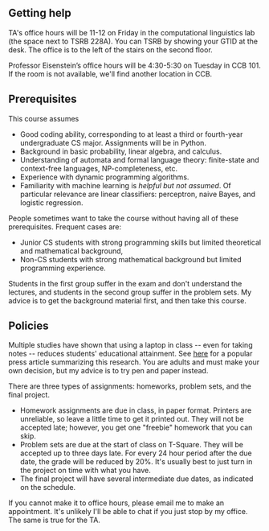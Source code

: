 ## Getting help ##

TA's office hours will be 11-12 on Friday in the computational linguistics lab (the space next to TSRB 228A). You can TSRB by showing your GTID at the desk. The office is to the left of the stairs on the second floor.

Professor Eisenstein’s office hours will be 4:30-5:30 on Tuesday in CCB 101. If the room is not available, we'll find another location in CCB.

## Prerequisites ##

This course assumes

- Good coding ability, corresponding to at least a third or
  fourth-year undergraduate CS major. Assignments will be in Python.
- Background in basic probability, linear algebra, and calculus.
- Understanding of automata and formal language theory: finite-state
  and context-free languages, NP-completeness, etc.
- Experience with dynamic programming algorithms.
- Familiarity with machine learning is *helpful but not assumed*. Of
  particular relevance are linear classifiers: perceptron, naive
  Bayes, and logistic regression.

People sometimes want to take the course without having all of these
prerequisites. Frequent cases are:

- Junior CS students with strong programming skills but limited
  theoretical and mathematical background,
- Non-CS students with strong mathematical background but limited
  programming experience.

Students in the first group suffer in the exam and don't understand
the lectures, and students in the second group suffer in the problem sets. My advice is to get the background material first, and
then take this course.

## Policies ##

Multiple studies have shown that using a laptop in class -- even for taking notes -- reduces students' educational attainment. See [here](http://www.newyorker.com/online/blogs/elements/2014/06/the-case-for-banning-laptops-in-the-classroom.html) for a popular press article summarizing this research. You are adults and must make your own decision, but my advice is to try pen and paper instead.

There are three types of assignments: homeworks, problem sets, and the final project.
- Homework assignments are due in class, in paper format. Printers are unreliable, so leave a little time to get it printed out. They will not be accepted late; however, you get one "freebie" homework that you can skip.
- Problem sets are due at the start of class on T-Square. They will be accepted up to three days late. For every 24 hour period after the due date, the grade will be reduced by 20%. It's usually best to just turn in the project on time with what you have.
- The final project will have several intermediate due dates, as indicated on the schedule.
 
If you cannot make it to office hours, please email me to make an appointment. It's unlikely I'll be able to chat if you just stop by my office. The same is true for the TA.
